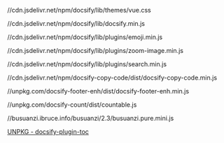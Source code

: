 //cdn.jsdelivr.net/npm/docsify/lib/themes/vue.css

//cdn.jsdelivr.net/npm/docsify/lib/docsify.min.js

//cdn.jsdelivr.net/npm/docsify/lib/plugins/emoji.min.js

//cdn.jsdelivr.net/npm/docsify/lib/plugins/zoom-image.min.js

//cdn.jsdelivr.net/npm/docsify/lib/plugins/search.min.js

//cdn.jsdelivr.net/npm/docsify-copy-code/dist/docsify-copy-code.min.js

//unpkg.com/docsify-footer-enh/dist/docsify-footer-enh.min.js

//unpkg.com/docsify-count/dist/countable.js

//busuanzi.ibruce.info/busuanzi/2.3/busuanzi.pure.mini.js



[UNPKG - docsify-plugin-toc](https://unpkg.com/browse/docsify-plugin-toc@1.3.2/dist/)